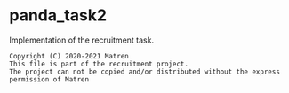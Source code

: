 # panda_task2



Implementation of the recruitment task.

```
Copyright (C) 2020-2021 Matren
This file is part of the recruitment project.
The project can not be copied and/or distributed without the express
permission of Matren
```
